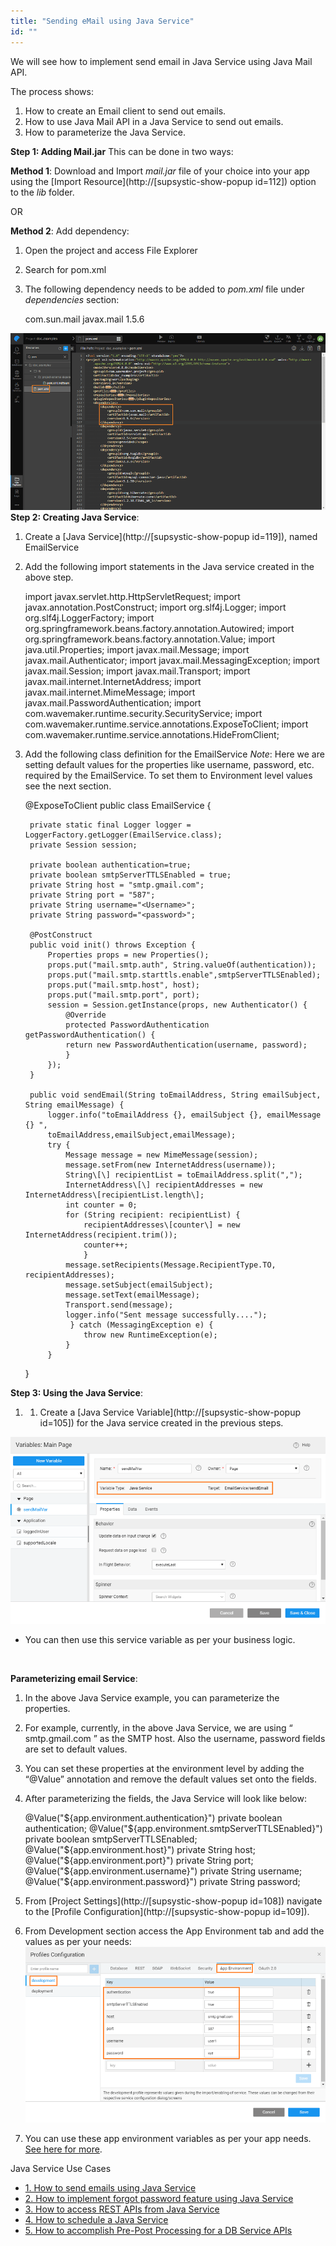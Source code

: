 ```yaml
---
title: "Sending eMail using Java Service"
id: ""
---
```


We will see how to implement send email in Java Service using Java Mail API.

The process shows:

1. How to create an Email client to send out emails.
2. How to use Java Mail API in a Java Service to send out emails.
3. How to parameterize the Java Service.

**Step 1: Adding Mail.jar** This can be done in two ways:

**Method 1**: Download and Import _mail.jar_ file of your choice into your app using the [Import Resource](http://[supsystic-show-popup id=112]) option to the _lib_ folder.

OR

**Method 2**: Add dependency:

1. Open the project and access File Explorer
2. Search for pom.xml
3. The following dependency needs to be added to _pom.xml_ file under _dependencies_ section:
    
    <dependency>
        <groupId>com.sun.mail</groupId> 
        <artifactId>javax.mail</artifactId> 
        <version>1.5.6</version> 
    </dependency>
    

[![](/learn/assets/email_pom.png)](/learn/assets/email_pom.png)**Step 2: Creating Java Service**:

1. Create a [Java Service](http://[supsystic-show-popup id=119]), named EmailService
2. Add the following import statements in the Java service created in the above step.
    
    import javax.servlet.http.HttpServletRequest;
    import javax.annotation.PostConstruct;
    import org.slf4j.Logger;
    import org.slf4j.LoggerFactory;
    import org.springframework.beans.factory.annotation.Autowired;
    import org.springframework.beans.factory.annotation.Value;
    import java.util.Properties;
    import javax.mail.Message;
    import javax.mail.Authenticator;
    import javax.mail.MessagingException;
    import javax.mail.Session;
    import javax.mail.Transport;
    import javax.mail.internet.InternetAddress;
    import javax.mail.internet.MimeMessage;
    import javax.mail.PasswordAuthentication;
    import com.wavemaker.runtime.security.SecurityService;
    import com.wavemaker.runtime.service.annotations.ExposeToClient;
    import com.wavemaker.runtime.service.annotations.HideFromClient;
    
3. Add the following class definition for the EmailService _Note_: Here we are setting default values for the properties like username, password, etc. required by the EmailService. To set them to Environment level values see the next section.
    
    @ExposeToClient
    public class EmailService {
    
        private static final Logger logger = LoggerFactory.getLogger(EmailService.class);
        private Session session;
    
        private boolean authentication=true;
        private boolean smtpServerTTLSEnabled = true;
        private String host = "smtp.gmail.com";
        private String port = "587";
        private String username="<Username>";
        private String password="<password>";
    
        @PostConstruct
        public void init() throws Exception {
            Properties props = new Properties();
            props.put("mail.smtp.auth", String.valueOf(authentication));
            props.put("mail.smtp.starttls.enable",smtpServerTTLSEnabled);
            props.put("mail.smtp.host", host);
            props.put("mail.smtp.port", port);
            session = Session.getInstance(props, new Authenticator() {
                @Override
                protected PasswordAuthentication getPasswordAuthentication() {
                return new PasswordAuthentication(username, password);
                }
            });
        }
    
        public void sendEmail(String toEmailAddress, String emailSubject, String emailMessage) {
            logger.info("toEmailAddress {}, emailSubject {}, emailMessage {} ",
            toEmailAddress,emailSubject,emailMessage);
            try {
                Message message = new MimeMessage(session);
                message.setFrom(new InternetAddress(username));
                String\[\] recipientList = toEmailAddress.split(",");
                InternetAddress\[\] recipientAddresses = new InternetAddress\[recipientList.length\];
                int counter = 0;
                for (String recipient: recipientList) {
                    recipientAddresses\[counter\] = new InternetAddress(recipient.trim());
                    counter++;
                    }
                message.setRecipients(Message.RecipientType.TO, recipientAddresses);
                message.setSubject(emailSubject);
                message.setText(emailMessage);
                Transport.send(message);
                logger.info("Sent message successfully....");
                 } catch (MessagingException e) {
                    throw new RuntimeException(e);
                }
            }
    }
    

**Step 3: Using the Java Service**:

1. 1. Create a [Java Service Variable](http://[supsystic-show-popup id=105]) for the Java service created in the previous steps.

[![](/learn/assets/email_java_var.png)](/learn/assets/email_java_var.png)

- You can then use this service variable as per your business logic.

 

**Parameterizing email Service**:

1. In the above Java Service example, you can parameterize the properties.
2. For example, currently, in the above Java Service, we are using “ smtp.gmail.com ” as the SMTP host. Also the username, password fields are set to default values.
3. You can set these properties at the environment level by adding the “@Value” annotation and remove the default values set onto the fields.
4. After parameterizing the fields, the Java Service will look like below:
    
    @Value("${app.environment.authentication}")
    private boolean authentication;
    @Value("${app.environment.smtpServerTTLSEnabled}")
    private boolean smtpServerTTLSEnabled;
    @Value("${app.environment.host}")
    private String host;
    @Value("${app.environment.port}")
    private String port;
    @Value("${app.environment.username}")
    private String username;
    @Value("${app.environment.password}")
    private String password;
    
5. From [Project Settings](http://[supsystic-show-popup id=108]) navigate to the [Profile Configuration](http://[supsystic-show-popup id=109]).
6. From Development section access the App Environment tab and add the values as per your needs: [![](/learn/assets/email_app_env.png)](/learn/assets/email_app_env.png)
7. You can use these app environment variables as per your app needs. [See here for more](/learn/how-tos/using-app-environment-properties/).

Java Service Use Cases

- [1\. How to send emails using Java Service](/learn/how-tos/sending-email-using-java-service/)
- [2\. How to implement forgot password feature using Java Service](/learn/how-tos/implementing-forgot-password-feature-using-java-service/)
- [3\. How to access REST APIs from Java Service](/learn/how-tos/accessing-rest-apis-java-service/)
- [4\. How to schedule a Java Service](/learn/how-tos/scheduling-java-service/)
- [5\. How to accomplish Pre-Post Processing for a DB Service APIs](/learn/how-tos/pre-post-processing-db-service-apis/)

